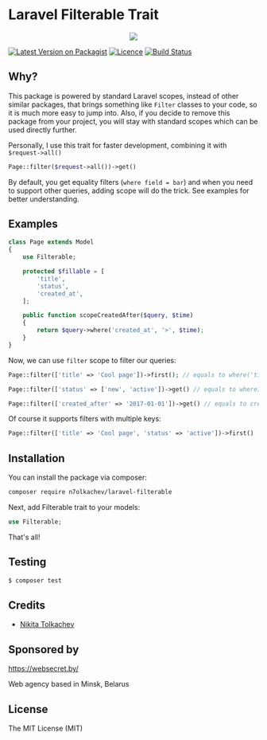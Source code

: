 # Laravel Filterable Trait

<p align="center">
<a href="https://websecret.by"><img src="https://websecret.by/images/logo-github.png" /></a>
</p>

[![Latest Version on Packagist](https://img.shields.io/packagist/v/n7olkachev/laravel-filterable.svg?style=flat-square)](https://packagist.org/packages/n7olkachev/laravel-filterable)
[![Licence](https://img.shields.io/packagist/l/n7olkachev/laravel-filterable.svg?style=flat-square)](https://packagist.org/packages/n7olkachev/laravel-filterable)
[![Build Status](https://travis-ci.org/n7olkachev/laravel-filterable.svg?branch=master)](https://travis-ci.org/n7olkachev/laravel-filterable)

## Why?

This package is powered by standard Laravel scopes, instead of other similar packages, 
that brings something like `Filter` classes to your code, so it is much more easy to jump into.
Also, if you decide to remove this package from your project, you will stay with standard scopes
which can be used directly further.

Personally, I use this trait for faster development, combining it with `$request->all()`
 
```php
Page::filter($request->all())->get()
```

By default, you get equality filters (`where field = bar`) 
and when you need to support other queries, adding scope will 
do the trick. See examples for better understanding.

## Examples

```php
class Page extends Model
{
    use Filterable;

    protected $fillable = [
        'title',
        'status',
        'created_at',
    ];

    public function scopeCreatedAfter($query, $time)
    {
        return $query->where('created_at', '>', $time);
    }
}
```

Now, we can use `filter` scope to filter our queries:

```php
Page::filter(['title' => 'Cool page'])->first(); // equals to where('title', 'Cool page')

Page::filter(['status' => ['new', 'active'])->get() // equals to whereIn('status', ['new', 'active'])

Page::filter(['created_after' => '2017-01-01'])->get() // equals to createdAfter('2017-01-01') (notice our scope in Page class)
```

Of course it supports filters with multiple keys:
 
 ```php
Page::filter(['title' => 'Cool page', 'status' => 'active'])->first()
 ```

## Installation

You can install the package via composer:

``` bash
composer require n7olkachev/laravel-filterable
```

Next, add Filterable trait to your models:

```php
use Filterable;
```

That's all!

## Testing

``` bash
$ composer test
```

## Credits

- [Nikita Tolkachev](https://github.com/n7olkachev)

## Sponsored by

https://websecret.by/

Web agency based in Minsk, Belarus

## License

The MIT License (MIT)
